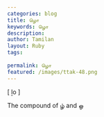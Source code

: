 ```yaml
---
categories: blog
title: ழொ
keywords: ழொ
description: 
author: Tamilan
layout: Ruby
tags: 
 
permalink: ழொ
featured: /images/ttak-48.png
---
```

  
[ ḻo ]  
  
The compound of ழ் and ஒ